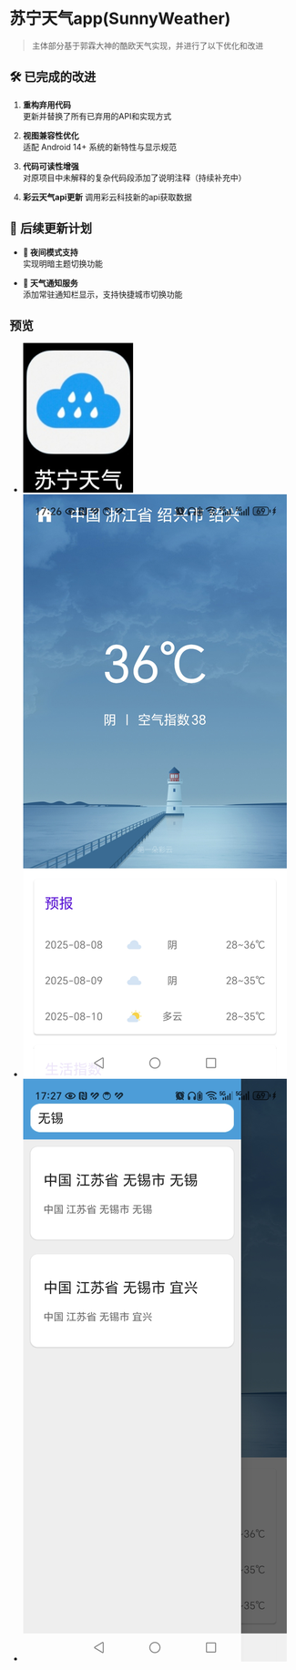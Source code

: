 # 苏宁天气app(SunnyWeather)

> 主体部分基于郭霖大神的酷欧天气实现，并进行了以下优化和改进

## 🛠️ 已完成的改进

1. **重构弃用代码**  
   更新并替换了所有已弃用的API和实现方式

2. **视图兼容性优化**  
   适配 Android 14+ 系统的新特性与显示规范

3. **代码可读性增强**  
   对原项目中未解释的复杂代码段添加了说明注释（持续补充中）

4. **彩云天气api更新**
    调用彩云科技新的api获取数据
## 🚀 后续更新计划

- **🌙 夜间模式支持**  
  实现明暗主题切换功能

- **🔔 天气通知服务**  
  添加常驻通知栏显示，支持快捷城市切换功能

##  预览

- ![加载失败](Image%20Preview/icon.png "悬停标题（可选）")
- ![加载失败](Image%20Preview/body1.png "悬停标题（可选）")
- ![加载失败](Image%20Preview/body2.png "悬停标题（可选）")